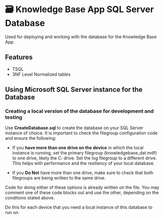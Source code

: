# 🗃 Knowledge Base App SQL Server Database

Used for deploying and working with the database for the Knowledge Base App.

## Features

-   TSQL
-   3NF Level Normalized tables

## Using Microsoft SQL Server instance for the Database

### Creating a local version of the database for development and testing

Use **CreateDatabase.sql** to create the database on your SQL Server instance of choice. It is important to check the filegroup configuration code and ensure the following:

-   If you **have more than one drive on the device** in which the local instance is running, set the primary filegroup (knowledgebase_dat.mdf) to one drive, likely the C: drive. Set the log filegroup to a different drive. This helps with performance and the resiliency of your local database.

-   If you **Do Not** have more than one drive, make sure to check that both filegroups are being written to the same drive.

Code for doing either of these options is already written on the file. You may comment one of these code blocks out and use the other, depending on the conditions stated above.

Do this for each device that you need a local instance of this database to run on.
